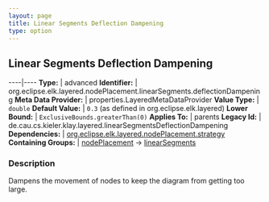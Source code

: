 ```yaml
---
layout: page
title: Linear Segments Deflection Dampening
type: option
---
```

## Linear Segments Deflection Dampening

----|----
**Type:** | advanced
**Identifier:** | org.eclipse.elk.layered.nodePlacement.linearSegments.deflectionDampening
**Meta Data Provider:** | properties.LayeredMetaDataProvider
**Value Type:** | `double`
**Default Value:** | `0.3` (as defined in org.eclipse.elk.layered)
**Lower Bound:** | `ExclusiveBounds.greaterThan(0)`
**Applies To:** | parents
**Legacy Id:** | de.cau.cs.kieler.klay.layered.linearSegmentsDeflectionDampening
**Dependencies:** | [org.eclipse.elk.layered.nodePlacement.strategy](org-eclipse-elk-layered-nodePlacement-strategy)
**Containing Groups:** | [nodePlacement](org-eclipse-elk-layered-nodePlacement) -> [linearSegments](org-eclipse-elk-layered-nodePlacement-linearSegments)

### Description

Dampens the movement of nodes to keep the diagram from getting too large.
